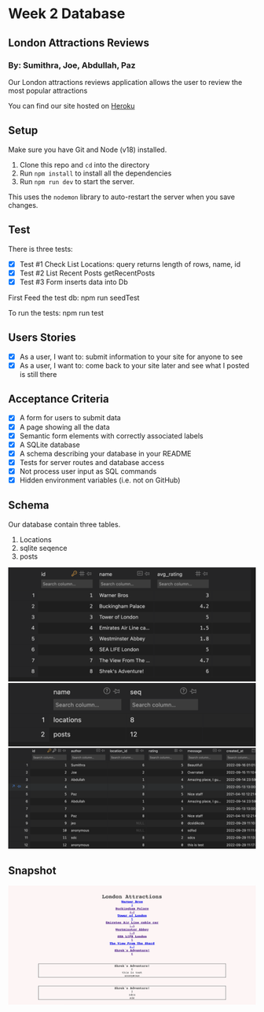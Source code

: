 # Week 2 Database

## London Attractions Reviews

### By: Sumithra, Joe, Abdullah, Paz

Our London attractions reviews application allows the user to review the most popular attractions

You can find our site hosted on [Heroku](https://london-attractions.herokuapp.com/)

## Setup

Make sure you have Git and Node (v18) installed.

1. Clone this repo and `cd` into the directory
2. Run `npm install` to install all the dependencies
3. Run `npm run dev` to start the server.

This uses the `nodemon` library to auto-restart the server when you save changes.

## Test

There is three tests:
- [x] Test #1 Check List Locations: query returns length of rows, name, id
- [x] Test #2 List Recent Posts getRecentPosts
- [x] Test #3 Form inserts data into Db

First Feed the test db:
npm run seedTest

To run the tests:
npm run test

## Users Stories

- [x] As a user, I want to: submit information to your site for anyone to see
- [x] As a user, I want to: come back to your site later and see what I posted is still there

## Acceptance Criteria

- [x] A form for users to submit data
- [x] A page showing all the data
- [x] Semantic form elements with correctly associated labels
- [x] A SQLite database
- [x] A schema describing your database in your README
- [x] Tests for server routes and database access
- [x] Not process user input as SQL commands
- [x] Hidden environment variables (i.e. not on GitHub)

## Schema

Our database contain three tables.

1. Locations
2. sqlite seqence
3. posts

![image](Images/table_1.png)
![image](Images/table_2.png)
![image](Images/table_3.png)

## Snapshot

![image](Images/reviews.png)
